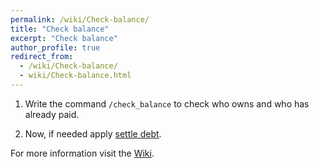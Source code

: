 ```yaml
---
permalink: /wiki/Check-balance/
title: "Check balance"
excerpt: "Check balance"
author_profile: true
redirect_from: 
  - /wiki/Check-balance/
  - wiki/Check-balance.html
---
```


1. Write the command `/check_balance` to check who owns and who has already paid.

2. Now, if needed apply [settle debt](../Settle-debt).


For more information visit the [Wiki](..).